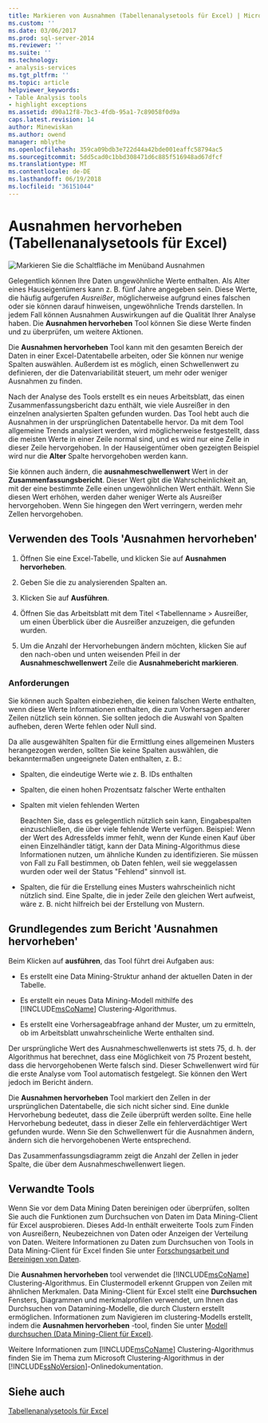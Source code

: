 ```yaml
---
title: Markieren von Ausnahmen (Tabellenanalysetools für Excel) | Microsoft Docs
ms.custom: ''
ms.date: 03/06/2017
ms.prod: sql-server-2014
ms.reviewer: ''
ms.suite: ''
ms.technology:
- analysis-services
ms.tgt_pltfrm: ''
ms.topic: article
helpviewer_keywords:
- Table Analysis tools
- highlight exceptions
ms.assetid: d90a12f8-7bc3-4fdb-95a1-7c89058f0d9a
caps.latest.revision: 14
author: Minewiskan
ms.author: owend
manager: mblythe
ms.openlocfilehash: 359ca09bdb3e722d44a42bde001eaffc58794ac5
ms.sourcegitcommit: 5dd5cad0c1bbd308471d6c885f516948ad67dfcf
ms.translationtype: MT
ms.contentlocale: de-DE
ms.lasthandoff: 06/19/2018
ms.locfileid: "36151044"
---
```

# <a name="highlight-exceptions-table-analysis-tools-for-excel"></a>Ausnahmen hervorheben (Tabellenanalysetools für Excel)
  ![Markieren Sie die Schaltfläche im Menüband Ausnahmen](media/tat-highlightex.gif "Ausnahmen hervorheben-Schaltfläche im Menüband")  
  
 Gelegentlich können Ihre Daten ungewöhnliche Werte enthalten. Als Alter eines Hauseigentümers kann z. B. fünf Jahre angegeben sein. Diese Werte, die häufig aufgerufen *Ausreißer*, möglicherweise aufgrund eines falschen oder sie können darauf hinweisen, ungewöhnliche Trends darstellen. In jedem Fall können Ausnahmen Auswirkungen auf die Qualität Ihrer Analyse haben. Die **Ausnahmen hervorheben** Tool können Sie diese Werte finden und zu überprüfen, um weitere Aktionen.  
  
 Die **Ausnahmen hervorheben** Tool kann mit den gesamten Bereich der Daten in einer Excel-Datentabelle arbeiten, oder Sie können nur wenige Spalten auswählen. Außerdem ist es möglich, einen Schwellenwert zu definieren, der die Datenvariabilität steuert, um mehr oder weniger Ausnahmen zu finden.  
  
 Nach der Analyse des Tools erstellt es ein neues Arbeitsblatt, das einen Zusammenfassungsbericht dazu enthält, wie viele Ausreißer in den einzelnen analysierten Spalten gefunden wurden. Das Tool hebt auch die Ausnahmen in der ursprünglichen Datentabelle hervor. Da mit dem Tool allgemeine Trends analysiert werden, wird möglicherweise festgestellt, dass die meisten Werte in einer Zeile normal sind, und es wird nur eine Zelle in dieser Zeile hervorgehoben. In der Hauseigentümer oben gezeigten Beispiel wird nur die **Alter** Spalte hervorgehoben werden kann.  
  
 Sie können auch ändern, die **ausnahmeschwellenwert** Wert in der **Zusammenfassungsbericht**. Dieser Wert gibt die Wahrscheinlichkeit an, mit der eine bestimmte Zelle einen ungewöhnlichen Wert enthält. Wenn Sie diesen Wert erhöhen, werden daher weniger Werte als Ausreißer hervorgehoben. Wenn Sie hingegen den Wert verringern, werden mehr Zellen hervorgehoben.  
  
## <a name="using-the-highlight-exceptions-tool"></a>Verwenden des Tools 'Ausnahmen hervorheben'  
  
1.  Öffnen Sie eine Excel-Tabelle, und klicken Sie auf **Ausnahmen hervorheben**.  
  
2.  Geben Sie die zu analysierenden Spalten an.  
  
3.  Klicken Sie auf **Ausführen**.  
  
4.  Öffnen Sie das Arbeitsblatt mit dem Titel \<Tabellenname > Ausreißer, um einen Überblick über die Ausreißer anzuzeigen, die gefunden wurden.  
  
5.  Um die Anzahl der Hervorhebungen ändern möchten, klicken Sie auf den nach-oben und unten weisenden Pfeil in der **Ausnahmeschwellenwert** Zeile die **Ausnahmebericht markieren**.  
  
### <a name="requirements"></a>Anforderungen  
 Sie können auch Spalten einbeziehen, die keinen falschen Werte enthalten, wenn diese Werte Informationen enthalten, die zum Vorhersagen anderer Zeilen nützlich sein können. Sie sollten jedoch die Auswahl von Spalten aufheben, deren Werte fehlen oder Null sind.  
  
 Da alle ausgewählten Spalten für die Ermittlung eines allgemeinen Musters herangezogen werden, sollten Sie keine Spalten auswählen, die bekanntermaßen ungeeignete Daten enthalten, z. B.:  
  
-   Spalten, die eindeutige Werte wie z. B. IDs enthalten  
  
-   Spalten, die einen hohen Prozentsatz falscher Werte enthalten  
  
-   Spalten mit vielen fehlenden Werten  
  
     Beachten Sie, dass es gelegentlich nützlich sein kann, Eingabespalten einzuschließen, die über viele fehlende Werte verfügen. Beispiel: Wenn der Wert des Adressfelds immer fehlt, wenn der Kunde einen Kauf über einen Einzelhändler tätigt, kann der Data Mining-Algorithmus diese Informationen nutzen, um ähnliche Kunden zu identifizieren. Sie müssen von Fall zu Fall bestimmen, ob Daten fehlen, weil sie weggelassen wurden oder weil der Status "Fehlend" sinnvoll ist.  
  
-   Spalten, die für die Erstellung eines Musters wahrscheinlich nicht nützlich sind. Eine Spalte, die in jeder Zeile den gleichen Wert aufweist, wäre z. B. nicht hilfreich bei der Erstellung von Mustern.  
  
## <a name="understanding-the-highlight-exceptions-report"></a>Grundlegendes zum Bericht 'Ausnahmen hervorheben'  
 Beim Klicken auf **ausführen**, das Tool führt drei Aufgaben aus:  
  
-   Es erstellt eine Data Mining-Struktur anhand der aktuellen Daten in der Tabelle.  
  
-   Es erstellt ein neues Data Mining-Modell mithilfe des [!INCLUDE[msCoName](../includes/msconame-md.md)] Clustering-Algorithmus.  
  
-   Es erstellt eine Vorhersageabfrage anhand der Muster, um zu ermitteln, ob im Arbeitsblatt unwahrscheinliche Werte enthalten sind.  
  
 Der ursprüngliche Wert des Ausnahmeschwellenwerts ist stets 75, d. h. der Algorithmus hat berechnet, dass eine Möglichkeit von 75 Prozent besteht, dass die hervorgehobenen Werte falsch sind. Dieser Schwellenwert wird für die erste Analyse vom Tool automatisch festgelegt. Sie können den Wert jedoch im Bericht ändern.  
  
 Die **Ausnahmen hervorheben** Tool markiert den Zellen in der ursprünglichen Datentabelle, die sich nicht sicher sind. Eine dunkle Hervorhebung bedeutet, dass die Zeile überprüft werden sollte. Eine helle Hervorhebung bedeutet, dass in dieser Zelle ein fehlerverdächtiger Wert gefunden wurde. Wenn Sie den Schwellenwert für die Ausnahmen ändern, ändern sich die hervorgehobenen Werte entsprechend.  
  
 Das Zusammenfassungsdiagramm zeigt die Anzahl der Zellen in jeder Spalte, die über dem Ausnahmeschwellenwert liegen.  
  
## <a name="related-tools"></a>Verwandte Tools  
 Wenn Sie vor dem Data Mining Daten bereinigen oder überprüfen, sollten Sie auch die Funktionen zum Durchsuchen von Daten im Data Mining-Client für Excel ausprobieren. Dieses Add-In enthält erweiterte Tools zum Finden von Ausreißern, Neubezeichnen von Daten oder Anzeigen der Verteilung von Daten. Weitere Informationen zu Daten zum Durchsuchen von Tools in Data Mining-Client für Excel finden Sie unter [Forschungsarbeit und Bereinigen von Daten](exploring-and-cleaning-data.md).  
  
 Die **Ausnahmen hervorheben** tool verwendet die [!INCLUDE[msCoName](../includes/msconame-md.md)] Clustering-Algorithmus. Ein Clustermodell erkennt Gruppen von Zeilen mit ähnlichen Merkmalen. Data Mining-Client für Excel stellt eine **Durchsuchen** Fensters, Diagrammen und merkmalprofilen verwendet, um Ihnen das Durchsuchen von Datamining-Modelle, die durch Clustern erstellt ermöglichen. Informationen zum Navigieren im clustering-Modells erstellt, indem die **Ausnahmen hervorheben** -tool, finden Sie unter [Modell durchsuchen (Data Mining-Client für Excel)](highlight-exceptions-table-analysis-tools-for-excel.md).  
  
 Weitere Informationen zum [!INCLUDE[msCoName](../includes/msconame-md.md)] Clustering-Algorithmus finden Sie im Thema zum Microsoft Clustering-Algorithmus in der [!INCLUDE[ssNoVersion](../includes/ssnoversion-md.md)]-Onlinedokumentation.  
  
## <a name="see-also"></a>Siehe auch  
 [Tabellenanalysetools für Excel](table-analysis-tools-for-excel.md)  
  
  